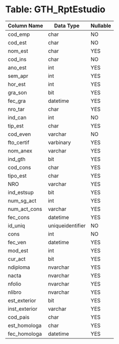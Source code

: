 # Table: GTH_RptEstudio

| Column Name | Data Type | Nullable |
|-------------|-----------|----------|
| cod_emp | char | NO |
| cod_est | char | NO |
| nom_est | char | YES |
| cod_ins | char | NO |
| ano_est | int | YES |
| sem_apr | int | YES |
| hor_est | int | YES |
| gra_son | bit | YES |
| fec_gra | datetime | YES |
| nro_tar | char | YES |
| ind_can | int | NO |
| tip_est | char | YES |
| cod_even | varchar | NO |
| fto_certif | varbinary | YES |
| nom_anex | varchar | YES |
| ind_gth | bit | YES |
| cod_cons | char | YES |
| tipo_est | char | YES |
| NRO | varchar | YES |
| ind_estsup | bit | YES |
| num_sg_act | int | YES |
| num_act_cons | varchar | YES |
| fec_cons | datetime | YES |
| id_uniq | uniqueidentifier | NO |
| cons | int | NO |
| fec_ven | datetime | YES |
| mod_est | int | YES |
| cur_act | bit | YES |
| ndiploma | nvarchar | YES |
| nacta | nvarchar | YES |
| nfolio | nvarchar | YES |
| nlibro | nvarchar | YES |
| est_exterior | bit | YES |
| inst_exterior | varchar | YES |
| cod_pais | char | YES |
| est_homologa | char | YES |
| fec_homologa | datetime | YES |
